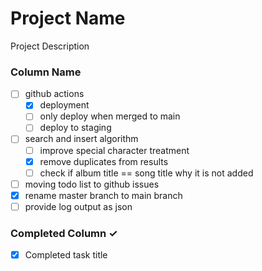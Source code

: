 
# Project Name
Project Description

### Column Name
- [ ] github actions
  - [x] deployment
  - [ ] only deploy when merged to main
  - [ ] deploy to staging 
- [ ] search and insert algorithm
  - [ ] improve special character treatment
  - [x] remove duplicates from results
  - [ ] check if album title == song title why it is not added
- [ ] moving todo list to github issues
- [x] rename master branch to main branch
- [ ] provide log output as json 

### Completed Column ✓
- [x] Completed task title  
